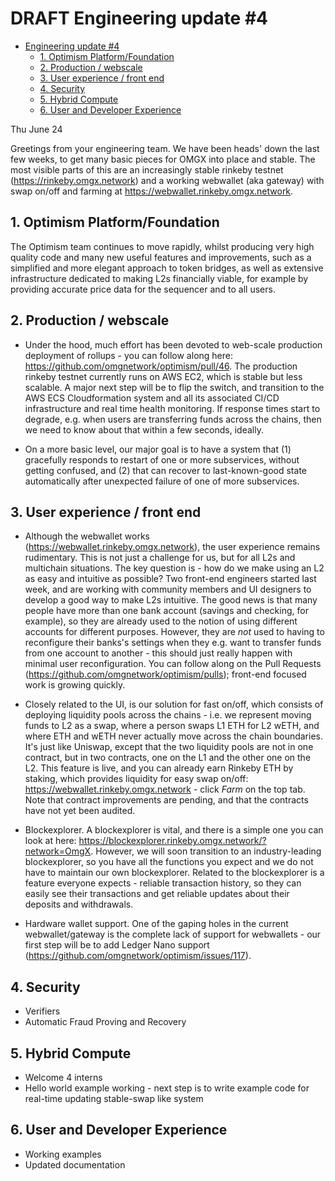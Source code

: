 # DRAFT Engineering update #4

- [Engineering update #4](#engineering-update--4)
  * [1. Optimism Platform/Foundation](#1-optimism-platform-foundation)
  * [2. Production / webscale](#2-production---webscale)
  * [3. User experience / front end](#3-user-experience---front-end)
  * [4. Security](#4-security)
  * [5. Hybrid Compute](#5-hybrid-compute)
  * [6. User and Developer Experience](#6-user-and-developer-experience)

Thu June 24

Greetings from your engineering team. We have been heads' down the last few weeks, to get many basic pieces for OMGX into place and stable. The most visible parts of this are an increasingly stable rinkeby testnet (https://rinkeby.omgx.network) and a working webwallet (aka gateway) with swap on/off and farming at https://webwallet.rinkeby.omgx.network. 

## 1. Optimism Platform/Foundation

The Optimism team continues to move rapidly, whilst producing very high quality code and many new useful features and improvements, such as a simplified and more elegant approach to token bridges, as well as extensive infrastructure dedicated to making L2s financially viable, for example by providing accurate price data for the sequencer and to all users.   

## 2. Production / webscale

* Under the hood, much effort has been devoted to web-scale production deployment of rollups - you can follow along here: https://github.com/omgnetwork/optimism/pull/46. The production rinkeby testnet currently runs on AWS EC2, which is stable but less scalable. A major next step will be to flip the switch, and transition to the AWS ECS Cloudformation system and all its associated CI/CD infrastructure and real time health monitoring. If response times start to degrade, e.g. when users are transferring funds across the chains, then we need to know about that within a few seconds, ideally. 

* On a more basic level, our major goal is to have a system that (1) gracefully responds to restart of one or more subservices, without getting confused, and (2) that can recover to last-known-good state automatically after unexpected failure of one of more subservices. 

## 3. User experience / front end

* Although the webwallet works (https://webwallet.rinkeby.omgx.network), the user experience remains rudimentary. This is not just a challenge for us, but for all L2s and multichain situations. The key question is - how do we make using an L2 as easy and intuitive as possible? Two front-end engineers started last week, and are working with community members and UI designers to develop a good way to make L2s intuitive. The good news is that many people have more than one bank account (savings and checking, for example), so they are already used to the notion of using different accounts for different purposes. However, they are *not* used to having to reconfigure their banks's settings when they e.g. want to transfer funds from one account to another - this should just really happen with minimal user reconfiguration. You can follow along on the Pull Requests (https://github.com/omgnetwork/optimism/pulls); front-end focused work is growing quickly.

* Closely related to the UI, is our solution for fast on/off, which consists of deploying liquidity pools across the chains - i.e. we represent moving funds to L2 as a swap, where a person swaps L1 ETH for L2 wETH, and where ETH and wETH never actually move across the chain boundaries. It's just like Uniswap, except that the two liquidity pools are not in one contract, but in two contracts, one on the L1 and the other one on the L2. This feature is live, and you can already earn Rinkeby ETH by staking, which provides liquidity for easy swap on/off: https://webwallet.rinkeby.omgx.network - click *Farm* on the top tab. Note that contract improvements are pending, and that the contracts have not yet been audited. 

* Blockexplorer. A blockexplorer is vital, and there is a simple one you can look at here: https://blockexplorer.rinkeby.omgx.network/?network=OmgX. However, we will soon transition to an industry-leading blockexplorer, so you have all the functions you expect and we do not have to maintain our own blockexplorer. Related to the blockexplorer is a feature everyone expects - reliable transaction history, so they can easily see their transactions and get reliable updates about their deposits and withdrawals.

* Hardware wallet support. One of the gaping holes in the current webwallet/gateway is the complete lack of support for webwallets - our first step will be to add Ledger Nano support (https://github.com/omgnetwork/optimism/issues/117). 

## 4. Security

* Verifiers
* Automatic Fraud Proving and Recovery

## 5. Hybrid Compute

* Welcome 4 interns
* Hello world example working - next step is to write example code for real-time updating stable-swap like system

## 6. User and Developer Experience 

* Working examples
* Updated documentation 
